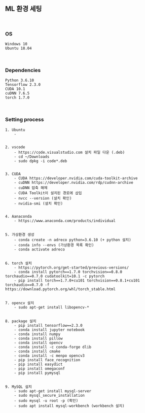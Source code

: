 ## ML 환경 세팅

<br>

### OS
    Windows 10
    Ubuntu 18.04

<br>

### Dependencies
    Python 3.6.10
    Tensorflow 2.3.0
    CUDA 10.1
    cuDNN 7.6.5
    torch 1.7.0

<br>

### Setting process
    1. Ubuntu
        - 
     
     
    2. vscode
        - https://code.visualstudio.com 설치 파일 다운 (.deb)
        - cd ~/Downloads
        - sudo dpkg -i code*.deb
     
     
    3. CUDA
        - CUDA https://developer.nvidia.com/cuda-toolkit-archive
        - cuDNN https://developer.nvidia.com/rdp/cudnn-archive
        - cuDNN 압축 해제
        - CUDA Toolkit이 설치된 경로에 삽입
        - nvcc --version (설치 확인)
        - nvidia-smi (설치 확인)
    
    
    4. Aanaconda
        - https://www.anaconda.com/products/individual
    
    
    5. 가상환경 생성
        - conda create -n adreco python=3.6.10 (+ python 설치)
        - conda info --envs (가상환경 목록 확인)
        - conda activate adreco
        
        
    6. torch 설치
        - https://pytorch.org/get-started/previous-versions/
        - conda install pytorch==1.7.0 torchvision==0.8.0 torchaudio==0.7.0 cudatoolkit=10.1 -c pytorch
        - pip install torch==1.7.0+cu101 torchvision==0.8.1+cu101 torchaudio==0.7.0 -f https://download.pytorch.org/whl/torch_stable.html
    
    
    7. opencv 설치
        - sudo apt-get install libopencv-*
    
    
    8. package 설치
        - pip install tensorflow==2.3.0
        - conda install jupyter notebook
        - conda install numpy
        - conda install pillow
        - conda install opencv
        - conda install -c conda-forge dlib
        - conda install cmake
        - conda install -c menpo opencv3
        - pip install face_recognition
        - pip install easydict
        - pip install omegaconf
        - pip install pymysql


    9. MySQL 설치
        - sudo apt-get install mysql-server
        - sudo mysql_secure_installation
        - sudo mysql -u root -p (확인)
        - sudo apt install mysql-workbench (workbench 설치)
